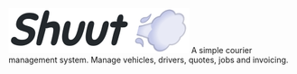 ![Shuut Logo](./public/images/logo.png)
A simple courier management system. Manage vehicles, drivers, quotes, jobs and invoicing. 
